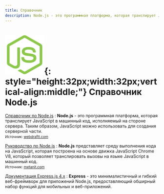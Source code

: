 ```yaml
---
title: Справочник
description: Node.js - это программная платформа, которая транслирует JavaScript в машинный код, исполняемый на стороне сервера
---
```


# ![Node.js](../nodejs.svg){: style="height:32px;width:32px;vertical-align:middle;"} Справочник Node.js

[Справочник по Node.js](tutorial/about.md)
: **Node.js** - это программная платформа, которая транслирует JavaScript в машинный код, исполняемый на стороне сервера. Таким образом, JavaScript можно использовать для создания серверной части.<br /><small>Источник: [webdraftt.com](https://webdraftt.com/tutorial/nodejs)</small>

[Руководство по Node.js](guide/intro.md)
: **Node.js** представляет среду выполнения кода на JavaScript, которая построена на основе движка JavaScript Chrome V8, который позволяет транслировать вызовы на языке JavaScript в машинный код.<br /><small>Источник: [metanit.com](https://metanit.com/web/nodejs/1.1.php)</small>

[Документация Express.js 4.x](expressjs4/installing.md)
: **Express** - это минималистичный и гибкий веб-фреймворк для приложений Node.js, предоставляющий обширный набор функций для мобильных и веб-приложений.

